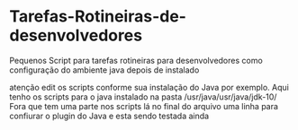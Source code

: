 # Tarefas-Rotineiras-de-desenvolvedores
Pequenos Script para tarefas rotineiras para desenvolvedores como configuração do ambiente java depois de instalado

atenção edit os scripts conforme sua instalação do Java por exemplo.
Aqui tenho os scripts para o java instalado na pasta /usr/java/usr/java/jdk-10/
Fora que tem uma parte nos scripts lá no final do arquivo uma linha para confiurar o plugin do Java e esta sendo testada ainda


